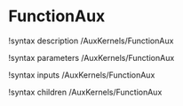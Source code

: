 <!-- MOOSE Documentation Stub: Remove this when content is added. -->

# FunctionAux
!syntax description /AuxKernels/FunctionAux

!syntax parameters /AuxKernels/FunctionAux

!syntax inputs /AuxKernels/FunctionAux

!syntax children /AuxKernels/FunctionAux
